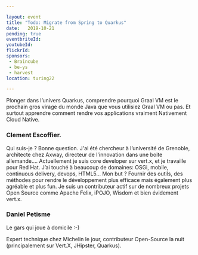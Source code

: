 ```yaml
---

layout: event
title: "Todo: Migrate from Spring to Quarkus"
date:   2019-10-21
pending: true
eventbriteId: 
youtubeId: 
flickrId:
sponsors:
 - Braincube
 - be-ys
 - harvest
location: turing22

---
```


Plonger dans l’univers Quarkus, comprendre pourquoi Graal VM est le prochain gros virage du monde Java que vous utilisiez Graal VM ou pas. Et surtout apprendre comment rendre vos applications vraiment Nativement Cloud Native. 

### Clement Escoffier. 

Qui suis-je ? Bonne question. J'ai été chercheur à l’université de Grenoble, architecte chez Axway, directeur de l'innovation dans une boite allemande.... Actuellement je suis core developer sur vert.x, et je travaille pour Red Hat. J’ai touché à beaucoup de domaines: OSGi, mobile, continuous delivery, devops, HTML5… Mon but ? Fournir des outils, des méthodes pour rendre le développement plus efficace mais également plus agréable et plus fun. Je suis un contributeur actif sur de nombreux projets Open Source comme Apache Felix, iPOJO, Wisdom et bien évidement vert.x.

### Daniel Petisme

Le gars qui joue à domicile :-)

Expert technique chez Michelin le jour, contributeur Open-Source la nuit (principalement sur Vert.X, JHipster, Quarkus).